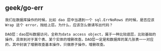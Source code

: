 ## geek/go-err

`我们在数据库操作的时候，比如 dao 层中当遇到一个 sql.ErrNoRows 的时候，是否应该 Wrap 这个 error，抛给上层。为什么，应该怎么做请写出代码？`

`DAO层：dao层叫数据访问，全称为data access object，属于一种比较底层，比较基础的操作，具体到对于某个表、某个实体的增删改查。DAO层一定是和数据库的某几张表一一对应的，其中封装了增删改查基本操作，只做原子操作，增删改查。
`
